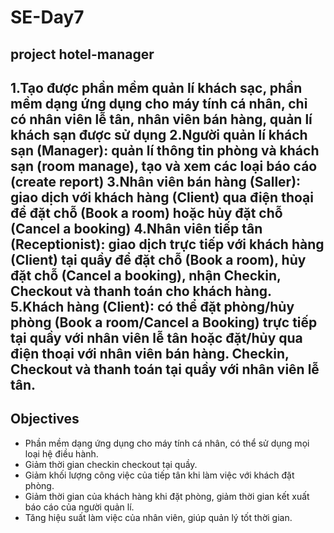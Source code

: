 # SE-Day7
## project hotel-manager

1.Tạo được phần mềm quản lí khách sạc, phần mềm dạng ứng dụng cho máy tính cá nhân, chỉ có nhân viên lễ tân, nhân viên bán hàng, quản lí khách sạn được sử dụng
2.Người quản lí khách sạn (Manager): quản lí thông tin phòng và khách sạn (room manage), tạo và xem các loại báo cáo (create report)
3.Nhân viên bán hàng (Saller): giao dịch với khách hàng (Client) qua điện thoại để đặt chỗ (Book a room) hoặc hủy đặt chỗ (Cancel a booking)
4.Nhân viên tiếp tân (Receptionist): giao dịch trực tiếp với khách hàng (Client) tại quầy để đặt chỗ (Book a room), hủy đặt chỗ (Cancel a booking), nhận Checkin, Checkout và thanh toán cho khách hàng.
5.Khách hàng (Client): có thể đặt phòng/hủy phòng (Book a room/Cancel a Booking) trực tiếp tại quầy với nhân viên lễ tân hoặc đặt/hủy qua điện thoại với nhân viên bán hàng. Checkin, Checkout và thanh toán tại quầy với nhân viên lễ tân.
---
## Objectives
- Phần mềm dạng ứng dụng cho máy tính cá nhân, có thể sử dụng mọi loại hệ điều hành.
- Giảm thời gian checkin checkout tại quầy.
- Giảm khối lượng công việc của tiếp tân khi làm việc với khách đặt phòng.
- Giảm thời gian của khách hàng khi đặt phòng, giảm thời gian kết xuất báo cáo của người quản lí.
- Tăng hiệu suất làm việc của nhân viên, giúp quản lý tốt thời gian.


